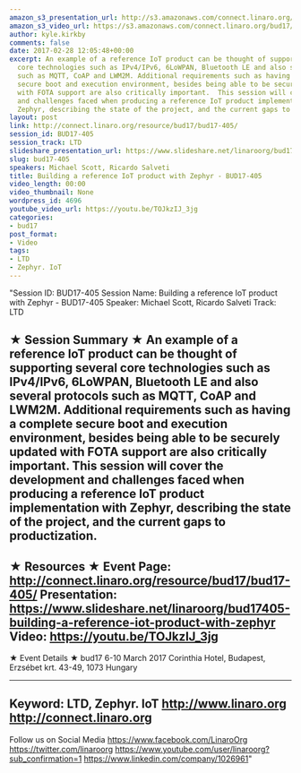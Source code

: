 ```yaml
---
amazon_s3_presentation_url: http://s3.amazonaws.com/connect.linaro.org/bud17/Presentations/BUD17-405%20-%20Building%20a%20reference%20IoT%20product%20with%20Zephyr.pdf
amazon_s3_video_url: https://s3.amazonaws.com/connect.linaro.org/bud17/Videos/Thursday/BUD17-405%20Building%20a%20reference%20IoT%20product%20with%20Zephyr.mp4
author: kyle.kirkby
comments: false
date: 2017-02-28 12:05:48+00:00
excerpt: An example of a reference IoT product can be thought of supporting several
  core technologies such as IPv4/IPv6, 6LoWPAN, Bluetooth LE and also several protocols
  such as MQTT, CoAP and LWM2M. Additional requirements such as having a complete
  secure boot and execution environment, besides being able to be securely updated
  with FOTA support are also critically important.  This session will cover the development
  and challenges faced when producing a reference IoT product implementation with
  Zephyr, describing the state of the project, and the current gaps to productization.
layout: post
link: http://connect.linaro.org/resource/bud17/bud17-405/
session_id: BUD17-405
session_track: LTD
slideshare_presentation_url: https://www.slideshare.net/linaroorg/bud17405-building-a-reference-iot-product-with-zephyr
slug: bud17-405
speakers: Michael Scott, Ricardo Salveti
title: Building a reference IoT product with Zephyr - BUD17-405
video_length: 00:00
video_thumbnail: None
wordpress_id: 4696
youtube_video_url: https://youtu.be/TOJkzIJ_3jg
categories:
- bud17
post_format:
- Video
tags:
- LTD
- Zephyr. IoT
---
```


"Session ID: BUD17-405
Session Name: Building a reference IoT product with Zephyr - BUD17-405
Speaker: Michael Scott, Ricardo Salveti
Track: LTD


★ Session Summary ★
An example of a reference IoT product can be thought of supporting several core technologies such as IPv4/IPv6, 6LoWPAN, Bluetooth LE and also several protocols such as MQTT, CoAP and LWM2M. Additional requirements such as having a complete secure boot and execution environment, besides being able to be securely updated with FOTA support are also critically important.  This session will cover the development and challenges faced when producing a reference IoT product implementation with Zephyr, describing the state of the project, and the current gaps to productization.
---------------------------------------------------
★ Resources ★
Event Page: http://connect.linaro.org/resource/bud17/bud17-405/
Presentation: https://www.slideshare.net/linaroorg/bud17405-building-a-reference-iot-product-with-zephyr
Video: https://youtu.be/TOJkzIJ_3jg
 ---------------------------------------------------

★ Event Details ★
bud17
6-10 March 2017
Corinthia Hotel, Budapest,
Erzsébet krt. 43-49,
1073 Hungary

---------------------------------------------------
Keyword: LTD, Zephyr. IoT
http://www.linaro.org
http://connect.linaro.org
---------------------------------------------------
Follow us on Social Media
https://www.facebook.com/LinaroOrg
https://twitter.com/linaroorg
https://www.youtube.com/user/linaroorg?sub_confirmation=1
https://www.linkedin.com/company/1026961"
